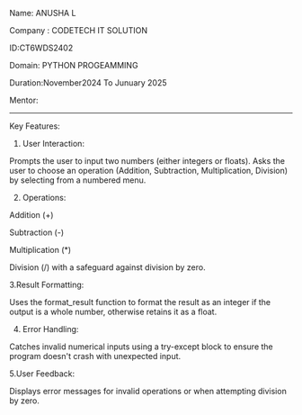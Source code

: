 Name: ANUSHA L

Company : CODETECH IT SOLUTION

ID:CT6WDS2402

Domain: PYTHON PROGEAMMING

Duration:November2024 To Junuary 2025

Mentor:

___________________________________________________________________________________________________________________________________________________________________________________________





Key Features:

1. User Interaction:

Prompts the user to input two numbers (either integers or floats).
Asks the user to choose an operation (Addition, Subtraction, Multiplication, Division) by selecting from a numbered menu.


2. Operations:

Addition (+)

Subtraction (-)

Multiplication (*)

Division (/) with a safeguard against division by zero.




3.Result Formatting:

Uses the format_result function to format the result as an integer if the output is a whole number, otherwise retains it as a float.




4. Error Handling:

Catches invalid numerical inputs using a try-except block to ensure the program doesn't crash with unexpected input.



5.User Feedback:

Displays error messages for invalid operations or when attempting division by zero.






